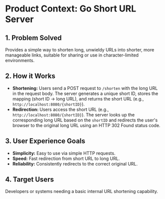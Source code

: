 # Product Context: Go Short URL Server

## 1. Problem Solved

Provides a simple way to shorten long, unwieldy URLs into shorter, more manageable links, suitable for sharing or use in character-limited environments.

## 2. How it Works

- **Shortening:** Users send a POST request to `/shorten` with the long URL in the request body. The server generates a unique short ID, stores the mapping (short ID -> long URL), and returns the short URL (e.g., `http://localhost:8080/{shortID}`).
- **Redirection:** Users access the short URL (e.g., `http://localhost:8080/{shortID}`). The server looks up the corresponding long URL based on the `shortID` and redirects the user's browser to the original long URL using an HTTP 302 Found status code.

## 3. User Experience Goals

- **Simplicity:** Easy to use via simple HTTP requests.
- **Speed:** Fast redirection from short URL to long URL.
- **Reliability:** Consistently redirects to the correct original URL.

## 4. Target Users

Developers or systems needing a basic internal URL shortening capability.
